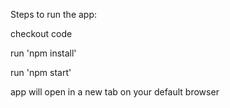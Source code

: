 Steps to run the app:

checkout code

run 'npm install'

run 'npm start'

app will open in a new tab on your default browser
